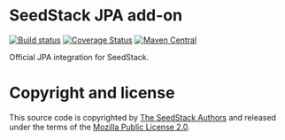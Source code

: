 # SeedStack JPA add-on

[![Build status](https://travis-ci.org/seedstack/jpa-addon.svg?branch=master)](https://travis-ci.org/seedstack/jpa-addon) [![Coverage Status](https://coveralls.io/repos/seedstack/jpa-addon/badge.svg?branch=master)](https://coveralls.io/r/seedstack/jpa-addon?branch=master) [![Maven Central](https://maven-badges.herokuapp.com/maven-central/org.seedstack.jpa/jpa-addon/badge.svg?style=flat)](https://maven-badges.herokuapp.com/maven-central/org.seedstack.jpa/jpa-addon)

Official JPA integration for SeedStack.

# Copyright and license

This source code is copyrighted by [The SeedStack Authors](https://github.com/seedstack/seedstack/blob/master/AUTHORS) and
released under the terms of the [Mozilla Public License 2.0](https://www.mozilla.org/MPL/2.0/). 
